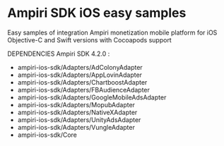 Ampiri SDK iOS easy samples
==============

Easy samples of integration Ampiri monetization mobile platform for iOS
Objective-C and Swift versions with Cocoapods support 

DEPENDENCIES Ampiri SDK 4.2.0 :
- ampiri-ios-sdk/Adapters/AdColonyAdapter
- ampiri-ios-sdk/Adapters/AppLovinAdapter
- ampiri-ios-sdk/Adapters/ChartboostAdapter
- ampiri-ios-sdk/Adapters/FBAudienceAdapter
- ampiri-ios-sdk/Adapters/GoogleMobileAdsAdapter
- ampiri-ios-sdk/Adapters/MopubAdapter
- ampiri-ios-sdk/Adapters/NativeXAdapter
- ampiri-ios-sdk/Adapters/UnityAdsAdapter
- ampiri-ios-sdk/Adapters/VungleAdapter
- ampiri-ios-sdk/Core

